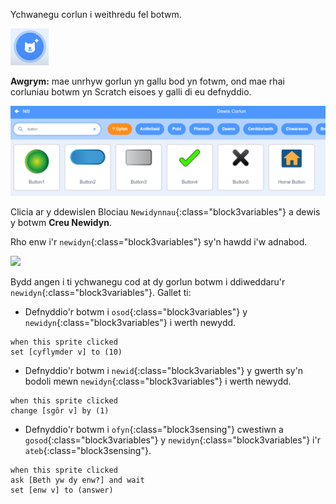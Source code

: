 Ychwanegu corlun i weithredu fel botwm.

![](images/add-sprite.png)

**Awgrym:** mae unrhyw gorlun yn gallu bod yn fotwm, ond mae rhai corluniau botwm yn Scratch eisoes y galli di eu defnyddio.

![](images/button-sprites.png)

Clicia ar y ddewislen Blociau `Newidynnau`{:class="block3variables"} a dewis y botwm **Creu Newidyn**.

Rho enw i'r `newidyn`{:class="block3variables"} sy'n hawdd i'w adnabod.

![](images/enw-variable.png)

Bydd angen i ti ychwanegu cod at dy gorlun botwm i ddiweddaru'r `newidyn`{:class="block3variables"}. Gallet ti:

+ Defnyddio'r botwm i `osod`{:class="block3variables"} y `newidyn`{:class="block3variables"} i werth newydd.

```blocks3
when this sprite clicked
set [cyflymder v] to (10)
```

+ Defnyddio'r botwm i `newid`{:class="block3variables"} y gwerth sy'n bodoli mewn `newidyn`{:class="block3variables"} i werth newydd.

```blocks3
when this sprite clicked
change [sgôr v] by (1)
```

+ Defnyddio'r botwm i `ofyn`{:class="block3sensing"} cwestiwn a `gosod`{:class="block3variables"} y `newidyn`{:class="block3variables"} i'r `ateb`{:class="block3sensing"}.

```blocks3
when this sprite clicked
ask [Beth yw dy enw?] and wait 
set [enw v] to (answer)
```
